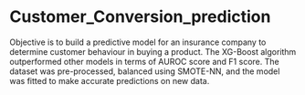 # Customer_Conversion_prediction
Objective is to build a  predictive model for an insurance company to determine customer behaviour in buying a product. The XG-Boost algorithm outperformed other models in terms of AUROC score and F1 score. The dataset was pre-processed, balanced using SMOTE-NN, and the model was fitted to make accurate predictions on new data.
